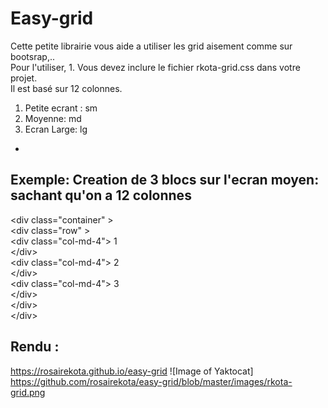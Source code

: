 # Easy-grid #

Cette petite librairie vous aide a utiliser les grid aisement comme sur bootsrap,..<br>
Pour l'utiliser, 1. Vous devez inclure le fichier rkota-grid.css  dans votre projet.<br>
Il est basé sur 12 colonnes.
1. Petite ecrant : sm
2. Moyenne: md
3. Ecran Large: lg 
- 
## Exemple: Creation de 3 blocs sur l'ecran moyen: sachant qu'on a 12 colonnes <br>
 
 &lt;div class="container" &gt;<br>
  &lt;div class="row" &gt;<br>
   &lt;div class="col-md-4"&gt; 1<br>
    &lt;/div&gt;<br>
     &lt;div class="col-md-4"&gt; 2<br>
    &lt;/div&gt;<br>
     &lt;div class="col-md-4"&gt; 3<br>
    &lt;/div&gt;<br>
    &lt;/div&gt;<br>
    &lt;/div&gt;
    
  ## Rendu :
  <a href="https://rosairekota.github.io/easy-grid/index.html">https://rosairekota.github.io/easy-grid</a>
  ![Image of Yaktocat]
https://github.com/rosairekota/easy-grid/blob/master/images/rkota-grid.png
  
